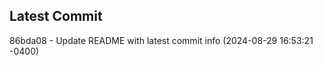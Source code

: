 
## Latest Commit
86bda08 - Update README with latest commit info (2024-08-29 16:53:21 -0400) <Yunxi-Zhou>
